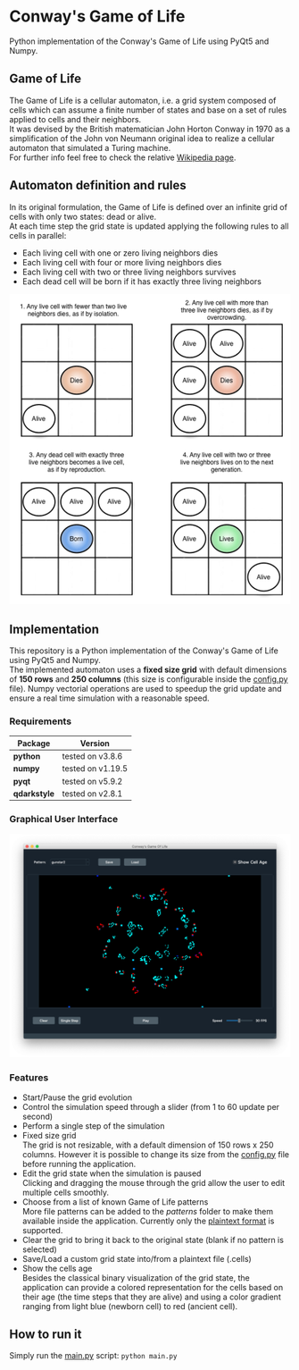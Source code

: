 # Conway's Game of Life
Python implementation of the Conway's Game of Life using PyQt5 and Numpy.

## Game of Life
The Game of Life is a cellular automaton, i.e. a grid system composed of cells which can assume a finite number of states and base on a set of
rules applied to cells and their neighbors.  
It was devised by the British matematician John Horton Conway in 1970 as a simplification of the John von Neumann original idea to realize a cellular automaton that
simulated a Turing machine.  
For further info feel free to check the relative [Wikipedia page](https://en.wikipedia.org/wiki/Conway%27s_Game_of_Life).

## Automaton definition and rules
In its original formulation, the Game of Life is defined over an infinite grid of cells with only two states: dead or alive.  
At each time step the grid state is updated applying the following rules to all cells in parallel:
- Each living cell with one or zero living neighbors dies
- Each living cell with four or more living neighbors dies
- Each living cell with two or three living neighbors survives
- Each dead cell will be born if it has exactly three living neighbors  

![Game of Life rules](resources/images/rules.png)

## Implementation
This repository is a Python implementation of the Conway's Game of Life using PyQt5 and Numpy.  
The implemented automaton uses a **fixed size grid** with default dimensions of **150 rows** and **250 columns** (this size is configurable inside the
[config.py](config.py) file).
Numpy vectorial operations are used to speedup the grid update and ensure a real time simulation with a reasonable speed.

### Requirements
| Package | Version |
| -------- | ------- |
| **python** | tested on v3.8.6 | 
| **numpy** | tested on v1.19.5 |
| **pyqt** | tested on v5.9.2 |
| **qdarkstyle** | tested on v2.8.1 |

### Graphical User Interface
![GUI Screenshot](resources/images/gui-screen.png)

### Features
- Start/Pause the grid evolution
- Control the simulation speed through a slider (from 1 to 60 update per second)
- Perform a single step of the simulation
- Fixed size grid  
  The grid is not resizable, with a default dimension of 150 rows x 250 columns. However it is possible to change its size from the [config.py](config.py) file
before running the application.
- Edit the grid state when the simulation is paused  
  Clicking and dragging the mouse through the grid allow the user to edit multiple cells smoothly.
- Choose from a list of known Game of Life patterns  
  More file patterns can be added to the _patterns_ folder to make them available inside the application.
Currently only the [plaintext format](https://www.conwaylife.com/wiki/Plaintext) is supported.
- Clear the grid to bring it back to the original state (blank if no pattern is selected)
- Save/Load a custom grid state into/from a plaintext file (.cells)
- Show the cells age  
  Besides the classical binary visualization of the grid state, the application can provide a colored representation for the cells based on their
age (the time steps that they are alive) and using a color gradient ranging from light blue (newborn cell) to red (ancient cell).

## How to run it
Simply run the [main.py](main.py) script: `python main.py`


